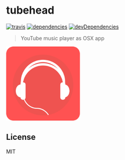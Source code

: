 # tubehead

[![travis](http://img.shields.io/travis/makotot/tubehead.svg?style=flat-square)](https://travis-ci.org/makotot/tubehead)
[![dependencies](http://img.shields.io/david/makotot/tubehead.svg?style=flat-square)](https://github.com/makotot/tubehead)
[![devDependencies](http://img.shields.io/david/dev/makotot/tubehead.svg?style=flat-square)](https://github.com/makotot/tubehead)

> YouTube music player as OSX app

<img src="./tubehead-app.png" height="200" alt="tubehead" />


## License

MIT
